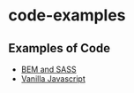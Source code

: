 # code-examples

## Examples of Code

- [BEM and SASS](./sass-example.scss)
- [Vanilla Javascript](./javascript-example.js)